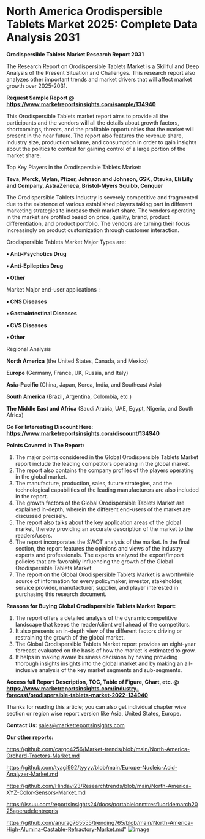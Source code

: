 # North America Orodispersible Tablets Market 2025: Complete Data Analysis 2031

<strong>Orodispersible Tablets Market Research Report 2031</strong>

The Research Report on Orodispersible Tablets Market is a Skillful and Deep Analysis of the Present Situation and Challenges. This research report also analyzes other important trends and market drivers that will affect market growth over 2025-2031.

<strong>Request Sample Report @ <a href=https://www.marketreportsinsights.com/sample/134940>https://www.marketreportsinsights.com/sample/134940</a></strong>

This Orodispersible Tablets market report aims to provide all the participants and the vendors will all the details about growth factors, shortcomings, threats, and the profitable opportunities that the market will present in the near future. The report also features the revenue share, industry size, production volume, and consumption in order to gain insights about the politics to contest for gaining control of a large portion of the market share.

Top Key Players in the Orodispersible Tablets Market:

<strong>Teva, Merck, Mylan, Pfizer, Johnson and Johnson, GSK, Otsuka, Eli Lilly and Company, AstraZeneca, Bristol-Myers Squibb, Conquer</strong>

The Orodispersible Tablets Industry is severely competitive and fragmented due to the existence of various established players taking part in different marketing strategies to increase their market share. The vendors operating in the market are profiled based on price, quality, brand, product differentiation, and product portfolio. The vendors are turning their focus increasingly on product customization through customer interaction.

Orodispersible Tablets Market Major Types are:

<strong>• Anti-Psychotics Drug

• Anti-Epileptics Drug

• Other</strong>

Market Major end-user applications :

<strong>• CNS Diseases

• Gastrointestinal Diseases

• CVS Diseases

• Other</strong>

Regional Analysis

</u><strong><b>North America</b></strong> (the United States, Canada, and Mexico)

<strong><b>Europe </b></strong>(Germany, France, UK, Russia, and Italy)

<strong><b>Asia-Pacific</b></strong> (China, Japan, Korea, India, and Southeast Asia)

<strong><b>South America</b></strong> (Brazil, Argentina, Colombia, etc.)

<strong><b>The Middle East and Africa</b></strong> (Saudi Arabia, UAE, Egypt, Nigeria, and South Africa)

<strong>Go For Interesting Discount Here: <a href=https://www.marketreportsinsights.com/discount/134940>https://www.marketreportsinsights.com/discount/134940</a></strong>

<strong>Points Covered in The Report:</strong>
<ol>
  <li>The major points considered in the Global Orodispersible Tablets Market report include the leading competitors operating in the global market.</li>
  <li>The report also contains the company profiles of the players operating in the global market.</li>
  <li>The manufacture, production, sales, future strategies, and the technological capabilities of the leading manufacturers are also included in the report.</li>
  <li>The growth factors of the Global Orodispersible Tablets Market are explained in-depth, wherein the different end-users of the market are discussed precisely.</li>
  <li>The report also talks about the key application areas of the global market, thereby providing an accurate description of the market to the readers/users.</li>
  <li>The report incorporates the SWOT analysis of the market. In the final section, the report features the opinions and views of the industry experts and professionals. The experts analyzed the export/import policies that are favorably influencing the growth of the Global Orodispersible Tablets Market.</li>
  <li>The report on the Global Orodispersible Tablets Market is a worthwhile source of information for every policymaker, investor, stakeholder, service provider, manufacturer, supplier, and player interested in purchasing this research document.</li>
</ol>
<strong>Reasons for Buying Global Orodispersible Tablets Market Report:</strong>

<ol>
  <li>The report offers a detailed analysis of the dynamic competitive landscape that keeps the reader/client well ahead of the competitors.</li>
  <li>It also presents an in-depth view of the different factors driving or restraining the growth of the global market.</li>
  <li>The Global Orodispersible Tablets Market report provides an eight-year forecast evaluated on the basis of how the market is estimated to grow.</li>
  <li>It helps in making aware business decisions by having providing thorough insights insights into the global market and by making an all-inclusive analysis of the key market segments and sub-segments.</li>
</ol>
<strong>Access full Report Description, TOC, Table of Figure, Chart, etc. @ <a href=https://www.marketreportsinsights.com/industry-forecast/orodispersible-tablets-market-2022-134940>https://www.marketreportsinsights.com/industry-forecast/orodispersible-tablets-market-2022-134940</a></strong>


Thanks for reading this article; you can also get individual chapter wise section or region wise report version like Asia, United States, Europe.

<strong>Contact Us:</strong>
sales@marketreportsinsights.com

<strong>Our other reports:</strong>

<a href=https://github.com/cargo4256/Market-trends/blob/main/North-America-Orchard-Tractors-Market.md>https://github.com/cargo4256/Market-trends/blob/main/North-America-Orchard-Tractors-Market.md</a>

<a href=https://github.com/tyagi992/tyyyy/blob/main/Europe-Nucleic-Acid-Analyzer-Market.md>https://github.com/tyagi992/tyyyy/blob/main/Europe-Nucleic-Acid-Analyzer-Market.md</a>

<a href=https://github.com/Hindavi23/Researchtrends/blob/main/North-America-XYZ-Color-Sensors-Market.md>https://github.com/Hindavi23/Researchtrends/blob/main/North-America-XYZ-Color-Sensors-Market.md</a>

<a href=https://issuu.com/reportsinsights24/docs/portableionmtresfluoridemarch2025aperudelentrepris>https://issuu.com/reportsinsights24/docs/portableionmtresfluoridemarch2025aperudelentrepris</a>

<a href=https://github.com/anurag765555/trending765/blob/main/North-America-High-Alumina-Castable-Refractory-Market.md>https://github.com/anurag765555/trending765/blob/main/North-America-High-Alumina-Castable-Refractory-Market.md</a>"
![image](https://github.com/user-attachments/assets/89b119f2-fa52-4280-b66f-b9747f3affe9)
